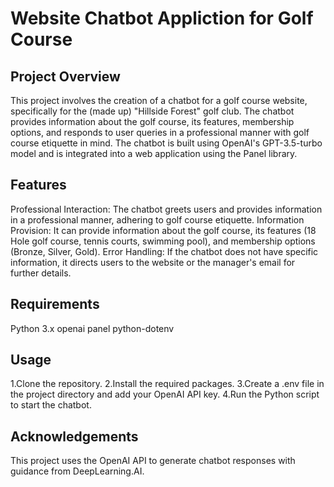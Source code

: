 # Website Chatbot Appliction for Golf Course 

## Project Overview

This project involves the creation of a chatbot for a golf course website, specifically for the (made up) "Hillside Forest" golf club. The chatbot provides information about the golf course, its features, membership options, and responds to user queries in a professional manner with golf course etiquette in mind. The chatbot is built using OpenAI's GPT-3.5-turbo model and is integrated into a web application using the Panel library.

## Features

Professional Interaction: The chatbot greets users and provides information in a professional manner, adhering to golf course etiquette.
Information Provision: It can provide information about the golf course, its features (18 Hole golf course, tennis courts, swimming pool), and membership options (Bronze, Silver, Gold).
Error Handling: If the chatbot does not have specific information, it directs users to the website or the manager's email for further details.

## Requirements

Python 3.x
openai
panel
python-dotenv

## Usage 

1.Clone the repository.
2.Install the required packages.
3.Create a .env file in the project directory and add your OpenAI API key.
4.Run the Python script to start the chatbot.

## Acknowledgements

This project uses the OpenAI API to generate chatbot responses with guidance from DeepLearning.AI.
